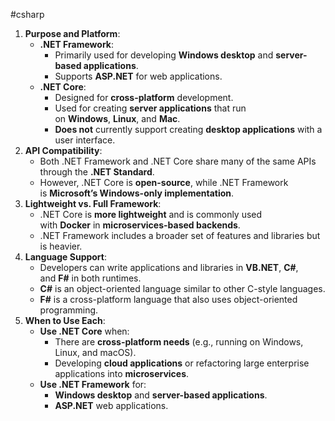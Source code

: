 #csharp 


1. **Purpose and Platform**:
    - **.NET Framework**:
        - Primarily used for developing **Windows desktop** and **server-based applications**.
        - Supports **ASP.NET** for web applications.
    - **.NET Core**:
        - Designed for **cross-platform** development.
        - Used for creating **server applications** that run on **Windows**, **Linux**, and **Mac**.
        - **Does not** currently support creating **desktop applications** with a user interface.
2. **API Compatibility**:
    - Both .NET Framework and .NET Core share many of the same APIs through the **.NET Standard**.
    - However, .NET Core is **open-source**, while .NET Framework is **Microsoft’s Windows-only implementation**.
3. **Lightweight vs. Full Framework**:
    - .NET Core is **more lightweight** and is commonly used with **Docker** in **microservices-based backends**.
    - .NET Framework includes a broader set of features and libraries but is heavier.
4. **Language Support**:
    - Developers can write applications and libraries in **VB.NET**, **C#**, and **F#** in both runtimes.
    - **C#** is an object-oriented language similar to other C-style languages.
    - **F#** is a cross-platform language that also uses object-oriented programming.
5. **When to Use Each**:
    - **Use .NET Core** when:
        - There are **cross-platform needs** (e.g., running on Windows, Linux, and macOS).
        - Developing **cloud applications** or refactoring large enterprise applications into **microservices**.
    - **Use .NET Framework** for:
        - **Windows desktop** and **server-based applications**.
        - **ASP.NET** web applications.